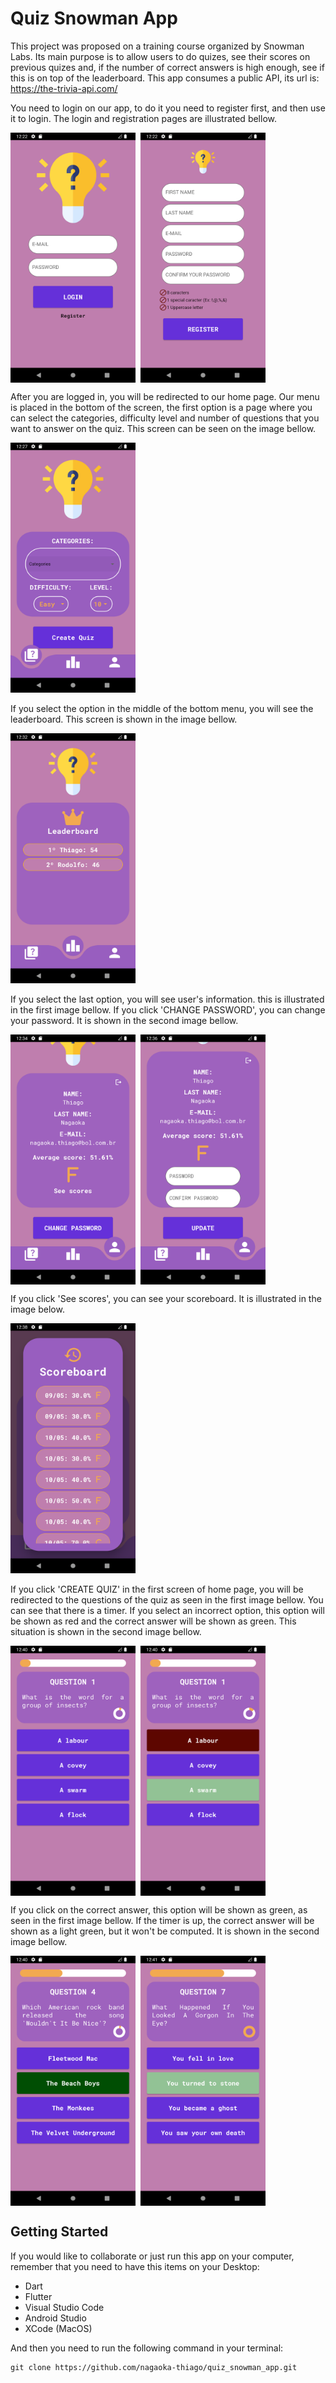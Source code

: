 # Quiz Snowman App

This project was proposed on a training course organized by Snowman Labs. Its main purpose is to allow users to do quizes, see their scores on previous quizes and, if the number of correct answers is high enough, see if this is on top of the leaderboard. This app consumes a public API, its url is: https://the-trivia-api.com/

You need to login on our app, to do it you need to register first, and then use it to login. The login and registration pages are illustrated bellow.

<div style="display: flex;">
<img src="screenshots/screen_1.png" width="200" height="400">&nbsp;&nbsp;
<img src="screenshots/screen_2.png" width="200" height="400">
</div>

After you are logged in, you will be redirected to our home page. Our menu is placed in the bottom of the screen, the first option is a page where you can select the categories, difficulty level and number of questions that you want to answer on the quiz. This screen can be seen on the image bellow.

<img src="screenshots/screen_3.png" width="200" height="400">

If you select the option in the middle of the bottom menu, you will see the leaderboard. This screen is shown in the image bellow.

<img src="screenshots/screen_4.png" width="200" height="400">

If you select the last option, you will see user's information. this is illustrated in the first image bellow. If you click 'CHANGE PASSWORD', you can change your password. It is shown in the second image bellow.

<div style="display: flex;">
<img src="screenshots/screen_5.png" width="200" height="400">&nbsp;&nbsp;
<img src="screenshots/screen_6.png" width="200" height="400">
</div>

If you click 'See scores', you can see your scoreboard. It is illustrated in the image below.

<img src="screenshots/screen_7.png" width="200" height="400">

If you click 'CREATE QUIZ' in the first screen of home page, you will be redirected to the questions of the quiz as seen in the first image bellow. You can see that there is a timer. If you select an incorrect option, this option will be shown as red and the correct answer will be shown as green. This situation is shown in the second image bellow.

<div style="display: flex;">
<img src="screenshots/screen_8.png" width="200" height="400">&nbsp;&nbsp;
<img src="screenshots/screen_9.png" width="200" height="400">
</div>

If you click on the correct answer, this option will be shown as green, as seen in the first image bellow. If the timer is up, the correct answer will be shown as a light green, but it won't be computed. It is shown in the second image bellow.

<div style="display: flex;">
<img src="screenshots/screen_10.png" width="200" height="400">&nbsp;&nbsp;
<img src="screenshots/screen_11.png" width="200" height="400">
</div>

## Getting Started

If you would like to collaborate or just run this app on your computer, remember that you need to have this items on your Desktop:

- Dart
- Flutter
- Visual Studio Code
- Android Studio
- XCode (MacOS)

And then you need to run the following command in your terminal:

```
git clone https://github.com/nagaoka-thiago/quiz_snowman_app.git
```